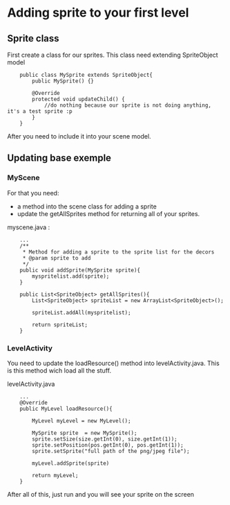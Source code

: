 # Adding sprite to your first level

## Sprite class
First create a class for our sprites. This class need extending SpriteObject model

```
    public class MySprite extends SpriteObject{
        public MySprite() {}
    
        @Override
        protected void updateChild() {
            //do nothing because our sprite is not doing anything, it's a test sprite :p
        }
    }
```

After you need to include it into your scene model.   

## Updating base exemple
### MyScene

For that you need:

- a method into the scene class for adding a sprite
- update the getAllSprites method for returning all of your sprites.

myscene.java :   

```
    ...
    /**
     * Method for adding a sprite to the sprite list for the decors
     * @param sprite to add
     */
    public void addSprite(MySprite sprite){
        myspritelist.add(sprite);
    }

    public List<SpriteObject> getAllSprites(){
        List<SpriteObject> spriteList = new ArrayList<SpriteObject>();

        spriteList.addAll(myspritelist);
        
        return spriteList;
    }
```

### LevelActivity
You need to update the loadResource() method into levelActivity.java. This is this method wich load all the stuff.   

levelActivity.java
```
    ...
    @Override
    public MyLevel loadResource(){

        MyLevel myLevel = new MyLevel();

        MySprite sprite  = new MySprite();
        sprite.setSize(size.getInt(0), size.getInt(1));
        sprite.setPosition(pos.getInt(0), pos.getInt(1));
        sprite.setSprite("full path of the png/jpeg file");
        
        myLevel.addSprite(sprite)

        return myLevel;
    }
```

After all of this, just run and you will see your sprite on the screen